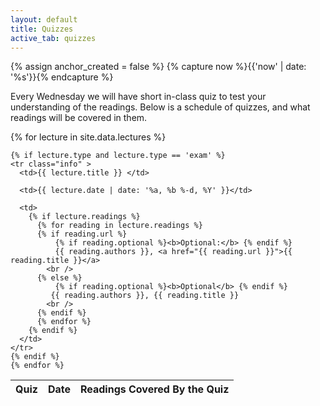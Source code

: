 ```yaml
---
layout: default
title: Quizzes
active_tab: quizzes
---
```


<!-- Create a HTML anchor for the most recent lecture -->
{% assign anchor_created = false %}
{% capture now %}{{'now' | date: '%s'}}{% endcapture %}
<!-- End create a HTML anchor for the most recent lecture -->

Every Wednesday we will have short in-class quiz to test your understanding of the readings.  Below is a schedule of quizzes, and what readings will be covered in them.

<table class="table table-striped">
  <thead>
    <tr>
      <th>Quiz</th>
      <th>Date</th> 
      <th>Readings Covered By the Quiz</th>
    </tr>
  </thead>
  <tbody>
    {% for lecture in site.data.lectures %}

    {% if lecture.type and lecture.type == 'exam' %}
    <tr class="info" >
      <td>{{ lecture.title }} </td>

      <td>{{ lecture.date | date: '%a, %b %-d, %Y' }}</td>

      <td>
        {% if lecture.readings %} 
          {% for reading in lecture.readings %}
          {% if reading.url %}
              {% if reading.optional %}<b>Optional:</b> {% endif %}
              {{ reading.authors }}, <a href="{{ reading.url }}">{{ reading.title }}</a> 
            <br />
          {% else %}
              {% if reading.optional %}<b>Optional</b> {% endif %}
             {{ reading.authors }}, {{ reading.title }} 
            <br />
          {% endif %}
          {% endfor %}
        {% endif %}
      </td>
    </tr>
    {% endif %}
    {% endfor %}
    
  </tbody>
</table>

